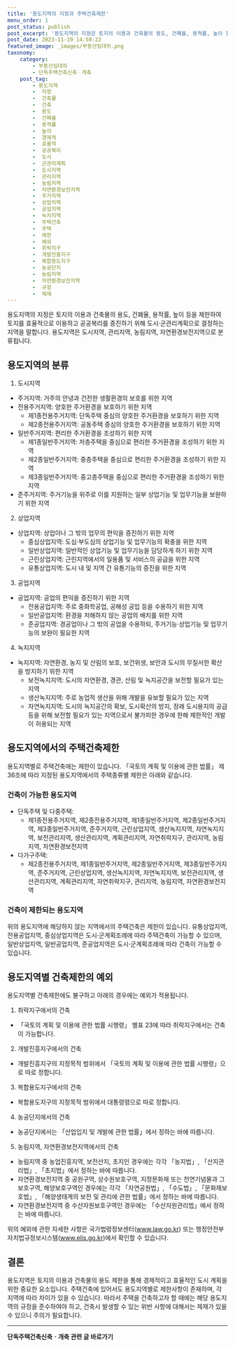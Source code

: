 ```yaml
---
title: '용도지역의 지정과 주택건축제한'
menu_order: 1
post_status: publish
post_excerpt: '용도지역의 지정은 토지의 이용과 건축물의 용도, 건폐율, 용적률, 높이 등을 제한하여 토지를 효율적으로 이용하고 공공복리를 증진하기 위해 도시 군관리계획으로 결정하는 지역을 말합니다. 용도지역은 도시지역, 관리지역, 농림지역, 자연환경보전지역으로 분류됩니다.'
post_date: 2023-11-19 14:50:22
featured_image: _images/부동산임대차.png
taxonomy:
    category:
        - 부동산임대차
        - 단독주택건축신축ㆍ개축
    post_tag:
        - 용도지역
        -  지정
        -  건축물
        -  건축
        -  용도
        -  건폐율
        -  용적률
        -  높이
        -  경제적
        -  효율적
        -  공공복리
        -  도시
        -  군관리계획
        -  도시지역
        -  관리지역
        -  농림지역
        -  자연환경보전지역
        -  주거지역
        -  상업지역
        -  공업지역
        -  녹지지역
        -  주택건축
        -  주택
        -  제한
        -  예외
        -  취락지구
        -  개발진흥지구
        -  복합용도지구
        -  농공단지
        -  농림지역
        -  자연환경보전지역
        -  규정
        -  제재
---
```



용도지역의 지정은 토지의 이용과 건축물의 용도, 건폐율, 용적률, 높이 등을 제한하여 토지를 효율적으로 이용하고 공공복리를 증진하기 위해 도시·군관리계획으로 결정하는 지역을 말합니다. 용도지역은 도시지역, 관리지역, 농림지역, 자연환경보전지역으로 분류됩니다.
 
## 용도지역의 분류
 
1. 도시지역
- 주거지역: 거주의 안녕과 건전한 생활환경의 보호를 위한 지역
- 전용주거지역: 양호한 주거환경을 보호하기 위한 지역
  - 제1종전용주거지역: 단독주택 중심의 양호한 주거환경을 보호하기 위한 지역
  - 제2종전용주거지역: 공동주택 중심의 양호한 주거환경을 보호하기 위한 지역
- 일반주거지역: 편리한 주거환경을 조성하기 위한 지역
  - 제1종일반주거지역: 저층주택을 중심으로 편리한 주거환경을 조성하기 위한 지역
  - 제2종일반주거지역: 중층주택을 중심으로 편리한 주거환경을 조성하기 위한 지역
  - 제3종일반주거지역: 중고층주택을 중심으로 편리한 주거환경을 조성하기 위한 지역
- 준주거지역: 주거기능을 위주로 이를 지원하는 일부 상업기능 및 업무기능을 보완하기 위한 지역

2. 상업지역
- 상업지역: 상업이나 그 밖의 업무의 편익을 증진하기 위한 지역
  - 중심상업지역: 도심·부도심의 상업기능 및 업무기능의 확충을 위한 지역
  - 일반상업지역: 일반적인 상업기능 및 업무기능을 담당하게 하기 위한 지역
  - 근린상업지역: 근린지역에서의 일용품 및 서비스의 공급을 위한 지역
  - 유통상업지역: 도시 내 및 지역 간 유통기능의 증진을 위한 지역

3. 공업지역
- 공업지역: 공업의 편익을 증진하기 위한 지역
  - 전용공업지역: 주로 중화학공업, 공해성 공업 등을 수용하기 위한 지역
  - 일반공업지역: 환경을 저해하지 않는 공업의 배치를 위한 지역
  - 준공업지역: 경공업이나 그 밖의 공업을 수용하되, 주거기능·상업기능 및 업무기능의 보완이 필요한 지역

4. 녹지지역
- 녹지지역: 자연환경, 농지 및 산림의 보호, 보건위생, 보안과 도시의 무질서한 확산을 방지하기 위한 지역
  - 보전녹지지역: 도시의 자연환경, 경관, 산림 및 녹지공간을 보전할 필요가 있는 지역
  - 생산녹지지역: 주로 농업적 생산을 위해 개발을 유보할 필요가 있는 지역
  - 자연녹지지역: 도시의 녹지공간의 확보, 도시확산의 방지, 장래 도시용지의 공급 등을 위해 보전할 필요가 있는 지역으로서 불가피한 경우에 한해 제한적인 개발이 허용되는 지역

## 용도지역에서의 주택건축제한

용도지역별로 주택건축에는 제한이 있습니다. 「국토의 계획 및 이용에 관한 법률」 제36조에 따라 지정된 용도지역에서의 주택종류별 제한은 아래와 같습니다.

### 건축이 가능한 용도지역

- 단독주택 및 다중주택: 
  - 제1종전용주거지역, 제2종전용주거지역, 제1종일반주거지역, 제2종일반주거지역, 제3종일반주거지역, 준주거지역, 근린상업지역, 생산녹지지역, 자연녹지지역, 보전관리지역, 생산관리지역, 계획관리지역, 자연취락지구, 관리지역, 농림지역, 자연환경보전지역
- 다가구주택:
  - 제2종전용주거지역, 제1종일반주거지역, 제2종일반주거지역, 제3종일반주거지역, 준주거지역, 근린상업지역, 생산녹지지역, 자연녹지지역, 보전관리지역, 생산관리지역, 계획관리지역, 자연취락지구, 관리지역, 농림지역, 자연환경보전지역

### 건축이 제한되는 용도지역

위의 용도지역에 해당하지 않는 지역에서의 주택건축은 제한이 있습니다. 유통상업지역, 전용공업지역, 중심상업지역은 도시·군계획조례에 따라 주택건축이 가능할 수 있으며, 일반상업지역, 일반공업지역, 준공업지역은 도시·군계획조례에 따라 건축이 가능할 수 있습니다.

## 용도지역별 건축제한의 예외

용도지역별 건축제한에도 불구하고 아래의 경우에는 예외가 적용됩니다.

1. 취락지구에서의 건축
- 「국토의 계획 및 이용에 관한 법률 시행령」 별표 23에 따라 취락지구에서는 건축이 가능합니다.

2. 개발진흥지구에서의 건축
- 개발진흥지구의 지정목적 범위에서 「국토의 계획 및 이용에 관한 법률 시행령」으로 따로 정합니다.

3. 복합용도지구에서의 건축
- 복합용도지구의 지정목적 범위에서 대통령령으로 따로 정합니다.

4. 농공단지에서의 건축
- 농공단지에서는 「산업입지 및 개발에 관한 법률」에서 정하는 바에 따릅니다.

5. 농림지역, 자연환경보전지역에서의 건축
- 농림지역 중 농업진흥지역, 보전산지, 초지인 경우에는 각각 「농지법」, 「산지관리법」, 「초지법」에서 정하는 바에 따릅니다.
- 자연환경보전지역 중 공원구역, 상수원보호구역, 지정문화재 또는 천연기념물과 그 보호구역, 해양보호구역인 경우에는 각각 「자연공원법」, 「수도법」, 「문화재보호법」, 「해양생태계의 보전 및 관리에 관한 법률」에서 정하는 바에 따릅니다.
- 자연환경보전지역 중 수산자원보호구역인 경우에는 「수산자원관리법」에서 정하는 바에 따릅니다.

위의 예외에 관한 자세한 사항은 국가법령정보센터(www.law.go.kr) 또는 행정안전부 자치법규정보시스템(www.elis.go.kr)에서 확인할 수 있습니다. 

## 결론

용도지역은 토지의 이용과 건축물의 용도 제한을 통해 경제적이고 효율적인 도시 계획을 위한 중요한 요소입니다. 주택건축에 있어서도 용도지역별로 제한사항이 존재하며, 각 지역에 따라 차이가 있을 수 있습니다. 따라서 주택을 건축하고자 할 때에는 해당 용도지역의 규정을 준수하여야 하고, 건축시 발생할 수 있는 위반 사항에 대해서는 제재가 있을 수 있으니 주의가 필요합니다.
<!-- wp:separator -->
<hr class="wp-block-separator has-alpha-channel-opacity"/>
<!-- /wp:separator -->

<!-- wp:group {"backgroundColor":"base","layout":{"type":"constrained"}} -->
<div class="wp-block-group has-base-background-color has-background"><!-- wp:paragraph {"align":"center","fontSize":"medium"} -->
<p class="has-text-align-center has-large-font-size"><strong>단독주택건축신축ㆍ개축 관련 글 바로가기</strong></p>
<!-- /wp:paragraph -->


<!-- wp:latest-posts
{"categories":[{"id":22762,"count":19,"description":"","link":"https://uknowlaw.com/category/%eb%8b%a8%eb%8f%85%ec%a3%bc%ed%83%9d%ea%b1%b4%ec%b6%95%ec%8b%a0%ec%b6%95%e3%86%8d%ea%b0%9c%ec%b6%95/","name":"단독주택건축신축ㆍ개축","slug":"단독주택건축신축ㆍ개축","taxonomy":"category","parent":0,"meta":[],"_links":{"self":[{"href":"https://uknowlaw.com/wp-json/wp/v2/categories/22762"}],"collection":[{"href":"https://uknowlaw.com/wp-json/wp/v2/categories"}],"about":[{"href":"https://uknowlaw.com/wp-json/wp/v2/taxonomies/category"}],"wp:post_type":[{"href":"https://uknowlaw.com/wp-json/wp/v2/posts?categories=22762"}],"curies":[{"name":"wp","href":"https://api.w.org/{rel}","templated":true}]}}],"postsToShow":100,"excerptLength":28,"postLayout":"grid","columns":2,"featuredImageAlign":"left","featuredImageSizeSlug":"large","fontSize":"small"} /--></div>
<!-- /wp:group -->